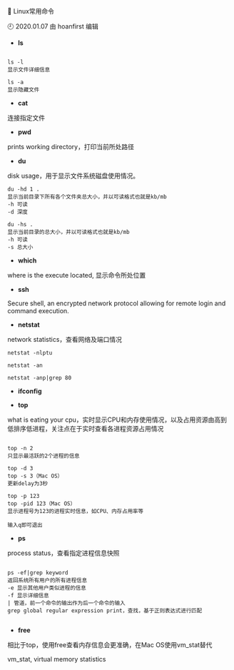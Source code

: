 🐾 Linux常用命令

🕘 2020.01.07 由 hoanfirst 编辑


- **ls**

```

ls -l
显示文件详细信息

ls -a
显示隐藏文件

```


- **cat**

连接指定文件




- **pwd**

prints working directory，打印当前所处路径



- **du**

disk usage，用于显示文件系统磁盘使用情况。

```
du -hd 1 .
显示当前目录下所有各个文件夹总大小，并以可读格式也就是kb/mb
-h 可读
-d 深度

du -hs .
显示当前目录的总大小，并以可读格式也就是kb/mb
-h 可读
-s 总大小

```



- **which**

where is the execute located, 显示命令所处位置



- **ssh**

Secure shell, an encrypted network protocol allowing for remote login and command execution.



- **netstat**

network statistics，查看网络及端口情况

```
netstat -nlptu

netstat -an

netstat -anp|grep 80

```


- **ifconfig**




- **top**

what is eating your cpu，实时显示CPU和内存使用情况，以及占用资源由高到低排序低进程，关注点在于实时查看各进程资源占用情况

```

top -n 2
只显示最活跃的2个进程的信息

top -d 3
top -s 3（Mac OS）
更新delay为3秒

top -p 123
top -pid 123（Mac OS）
显示进程号为123的进程实时信息，如CPU、内存占用率等

输入q即可退出

```



- **ps**

process status，查看指定进程信息快照

```

ps -ef|grep keyword
返回系统所有用户的所有进程信息
-e 显示其他用户类似进程的信息
-f 显示详细信息
| 管道，前一个命令的输出作为后一个命令的输入
grep global regular expression print，查找，基于正则表达式进行匹配


```



- **free**

相比于top，使用free查看内存信息会更准确，在Mac OS使用vm_stat替代

vm_stat, virtual memory statistics





